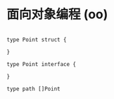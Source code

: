 # 面向对象编程 (oo)

```golang

type Point struct {

}

type Point interface {

}

type path []Point

```
